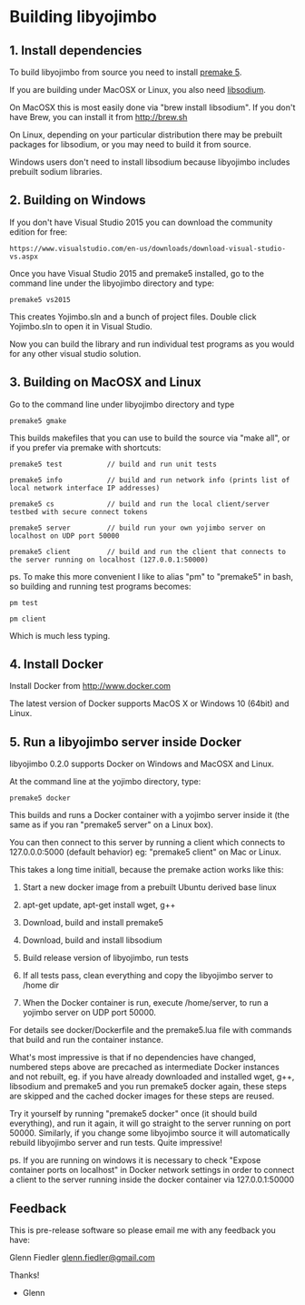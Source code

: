
Building libyojimbo
===================



## 1. Install dependencies 

To build libyojimbo from source you need to install [premake 5](https://premake.github.io/download.html).

If you are building under MacOSX or Linux, you also need [libsodium](https://github.com/jedisct1/libsodium).

On MacOSX this is most easily done via "brew install libsodium". If you don't have Brew, you can install it from <http://brew.sh>

On Linux, depending on your particular distribution there may be prebuilt packages for libsodium, or you may need to build it from source. 

Windows users don't need to install libsodium because libyojimbo includes prebuilt sodium libraries.


## 2. Building on Windows

If you don't have Visual Studio 2015 you can download the community edition for free:

    https://www.visualstudio.com/en-us/downloads/download-visual-studio-vs.aspx

Once you have Visual Studio 2015 and premake5 installed, go to the command line under the libyojimbo directory and type:

    premake5 vs2015

This creates Yojimbo.sln and a bunch of project files. Double click Yojimbo.sln to open it in Visual Studio.

Now you can build the library and run individual test programs as you would for any other visual studio solution.


## 3. Building on MacOSX and Linux

Go to the command line under libyojimbo directory and type

    premake5 gmake

This builds makefiles that you can use to build the source via "make all", or if you prefer via premake with shortcuts:

    premake5 test           // build and run unit tests

    premake5 info           // build and run network info (prints list of local network interface IP addresses)

    premake5 cs             // build and run the local client/server testbed with secure connect tokens

    premake5 server         // build run your own yojimbo server on localhost on UDP port 50000

    premake5 client         // build and run the client that connects to the server running on localhost (127.0.0.1:50000)

ps. To make this more convenient I like to alias "pm" to "premake5" in bash, so building and running test programs becomes:

    pm test

    pm client

Which is much less typing.


## 4. Install Docker

Install Docker from <http://www.docker.com>

The latest version of Docker supports MacOS X or Windows 10 (64bit) and Linux.


## 5. Run a libyojimbo server inside Docker

libyojimbo 0.2.0 supports Docker on Windows and MacOSX and Linux.

At the command line at the yojimbo directory, type:

    premake5 docker

This builds and runs a Docker container with a yojimbo server inside it (the same as if you ran "premake5 server" on a Linux box).

You can then connect to this server by running a client which connects to 127.0.0.0:5000 (default behavior) eg: "premake5 client" on Mac or Linux.

This takes a long time initiall, because the premake action works like this:

1. Start a new docker image from a prebuilt Ubuntu derived base linux

2. apt-get update, apt-get install wget, g++

3. Download, build and install premake5

4. Download, build and install libsodium

5. Build release version of libyojimbo, run tests

6. If all tests pass, clean everything and copy the libyojimbo server to /home dir

7. When the Docker container is run, execute /home/server, to run a yojimbo server on UDP port 50000.

For details see docker/Dockerfile and the premake5.lua file with commands that build and run the container instance.

What's most impressive is that if no dependencies have changed, numbered steps above are precached as intermediate
Docker instances and not rebuilt, eg. if you have already downloaded and installed wget, g++, libsodium and premake5
and you run premake5 docker again, these steps are skipped and the cached docker images for these steps are reused.

Try it yourself by running "premake5 docker" once (it should build everything), and run it again, it will go straight
to the server running on port 50000. Similarly, if you change some libyojimbo source it will automatically rebuild
libyojimbo server and run tests. Quite impressive!

ps. If you are running on windows it is necessary to check "Expose container ports on localhost" in Docker network 
settings in order to connect a client to the server running inside the docker container via 127.0.0.1:50000


## Feedback

This is pre-release software so please email me with any feedback you have: 

Glenn Fiedler <glenn.fiedler@gmail.com>

Thanks!

 - Glenn
